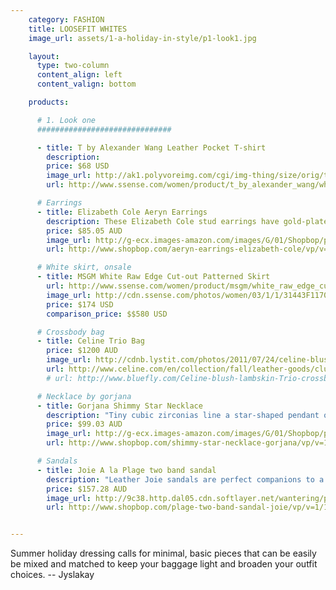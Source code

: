 ```yaml
---
    category: FASHION
    title: LOOSEFIT WHITES
    image_url: assets/1-a-holiday-in-style/p1-look1.jpg

    layout:
      type: two-column
      content_align: left
      content_valign: bottom

    products:

      # 1. Look one
      ##############################

      - title: T by Alexander Wang Leather Pocket T-shirt
        description:
        price: $68 USD
        image_url: http://ak1.polyvoreimg.com/cgi/img-thing/size/orig/tid/84385512.jpg
        url: http://www.ssense.com/women/product/t_by_alexander_wang/white_supima_and_leather_pocket_t-shirt/81748

      # Earrings
      - title: Elizabeth Cole Aeryn Earrings
        description: These Elizabeth Cole stud earrings have gold-plated spikes with clusters of imitation pearls and Swarovski crystals. 14k gold plate. Made in the USA.
        price: $85.05 AUD
        image_url: http://g-ecx.images-amazon.com/images/G/01/Shopbop/p/pcs/products/eliza/eliza3004216262/eliza3004216262_q1_1-0.jpg
        url: http://www.shopbop.com/aeryn-earrings-elizabeth-cole/vp/v=1/1515656630.htm?fm=search-shopbysize

      # White skirt, onsale
      - title: MSGM White Raw Edge Cut-out Patterned Skirt
        url: http://www.ssense.com/women/product/msgm/white_raw_edge_cut-out_patterned_skirt/73672
        image_url: http://cdn.ssense.com/photos/women/03/1/1/31443F117001_1_1.jpg
        price: $174 USD
        comparison_price: $$580 USD

      # Crossbody bag
      - title: Celine Trio Bag
        price: $1200 AUD
        image_url: http://cdnb.lystit.com/photos/2011/07/24/celine-blush-blush-lambskin-trio-crossbody-bag-product-1-1232823-977559157.jpeg
        url: http://www.celine.com/en/collection/fall/leather-goods/clutch-pouch/35
        # url: http://www.bluefly.com/Celine-blush-lambskin-Trio-crossbody-bag/cat20428/316163501/detail.fly

      # Necklace by gorjana
      - title: Gorjana Shimmy Star Necklace
        description: "Tiny cubic zirconias line a star-shaped pendant on this gold-tone Gorjana necklace. Ring clasp. 18k gold plate."
        price: $99.03 AUD
        image_url: http://g-ecx.images-amazon.com/images/G/01/Shopbop/p/pcs/products/gorja/gorja4101629109/gorja4101629109_q3_1-0.jpg
        url: http://www.shopbop.com/shimmy-star-necklace-gorjana/vp/v=1/1572808075.htm?fm=search-shopbysize

      # Sandals
      - title: Joie A la Plage two band sandal
        description: "Leather Joie sandals are perfect companions to a poolside look. Slip-on design with matte and metallic bands. Leather sole. Leather: Cowhide. Made in Italy."
        price: $157.28 AUD
        image_url: http://9c38.http.dal05.cdn.softlayer.net/wantering/products/images/f/6/f/f6f468fc-5f5b-11e3-8b3a-062e13789e081.jpg
        url: http://www.shopbop.com/plage-two-band-sandal-joie/vp/v=1/1577875048.htm?folderID=2534374302112443&fm=other-shopbysize&colorId=55429


---
```


Summer holiday dressing calls for minimal, basic pieces that can be easily be mixed and matched to keep your baggage light and broaden your outfit choices. -- Jyslakay
